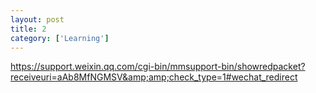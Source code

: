 ```yaml
---
layout: post
title: 2
category: ['Learning']
---
```


https://support.weixin.qq.com/cgi-bin/mmsupport-bin/showredpacket?receiveuri=aAb8MfNGMSV&amp;amp;check_type=1#wechat_redirect


